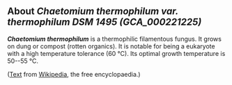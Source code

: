 About *Chaetomium thermophilum var. thermophilum DSM 1495 (GCA\_000221225)* 
---------------------------------------------------------------------------



***Chaetomium thermophilum*** is a thermophilic filamentous fungus. It
grows on dung or compost (rotten organics). It is notable for being a
eukaryote with a high temperature tolerance (60 °C). Its optimal growth
temperature is 50--55 °C.

([Text](http://en.wikipedia.org/wiki/Chaetomium_thermophilum) from
[Wikipedia](http://en.wikipedia.org/), the free encyclopaedia.)
